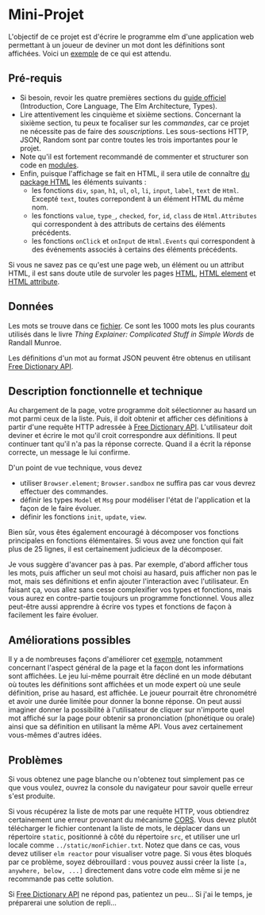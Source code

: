 # Mini-Projet

L'objectif de ce projet est d'écrire le programme elm d'une application web permettant à un joueur de deviner un mot dont les définitions sont affichées. Voici un [exemple](https://perso.liris.cnrs.fr/tristan.roussillon/GuessIt/) de ce qui est attendu. 

## Pré-requis

- Si besoin, revoir les quatre premières sections du [guide officiel](https://guide.elm-lang.org/) (Introduction, Core Language, The Elm Architecture, Types).
- Lire attentivement les cinquième et sixième sections. Concernant la sixième section, tu peux te focaliser sur les *commandes*, car ce projet ne nécessite pas de faire des *souscriptions*. Les sous-sections HTTP, JSON, Random sont par contre toutes les trois importantes pour le projet. 
- Note qu'il est fortement recommandé de commenter et structurer son code en [modules](https://guide.elm-lang.org/webapps/modules.html).
- Enfin, puisque l'affichage se fait en HTML, il sera utile de connaître 
[du package HTML](https://package.elm-lang.org/packages/elm/html/latest/)
les éléments suivants :
  - les fonctions `div`, `span`, `h1`, `ul`, `ol`, `li`, `input`, `label`, `text` de `Html`.
  Excepté `text`, toutes correpondent à un élément HTML du même nom. 
  - les fonctions `value`, `type_`, `checked`, `for`, `id`, `class` de `Html.Attributes`
  qui correspondent à des attributs de certains des éléments précédents.
  - les fonctions `onClick` et `onInput` de `Html.Events`
  qui correspondent à des événements associés à certains des éléments précédents.  

Si vous ne savez pas ce qu'est une page web, un élément ou un attribut HTML, il est sans doute utile de survoler les pages [HTML](https://en.wikipedia.org/wiki/HTML), [HTML element](https://en.wikipedia.org/wiki/HTML_element) et [HTML attribute](https://en.wikipedia.org/wiki/HTML_attribute). 

## Données

Les mots se trouve dans ce [fichier](https://perso.liris.cnrs.fr/tristan.roussillon/GuessIt/thousand_words_things_explainer.txt). Ce sont les 1000 mots les plus courants utilisés dans le livre *Thing Explainer: Complicated Stuff in Simple Words* de Randall Munroe. 

Les définitions d'un mot au format JSON peuvent être obtenus en utilisant [Free Dictionary API](https://dictionaryapi.dev/). 

## Description fonctionnelle et technique

Au chargement de la page, votre programme doit sélectionner au hasard un mot parmi ceux de la liste. Puis, il doit obtenir et afficher ces définitions à partir d'une requête HTTP adressée à [Free Dictionary API](https://dictionaryapi.dev/). L'utilisateur doit deviner et écrire le mot qu'il croit correspondre aux définitions. Il peut continuer tant qu'il n'a pas la réponse correcte. Quand il a écrit la réponse correcte, un message le lui confirme.

D'un point de vue technique, vous devez
- utiliser `Browser.element`; `Browser.sandbox` ne suffira pas car vous devrez effectuer des commandes.
- définir les types `Model` et `Msg` pour modéliser l'état de l'application et la façon de le faire évoluer.
- définir les fonctions `init`, `update`, `view`.

Bien sûr, vous êtes également encouragé à décomposer vos fonctions principales en fonctions élémentaires. Si vous avez une fonction qui fait plus de 25 lignes, il est certainement judicieux de la décomposer.

Je vous suggère d'avancer pas à pas. Par exemple, d'abord afficher tous les mots, puis afficher un seul mot choisi au hasard, puis afficher non pas le mot, mais ses définitions et enfin ajouter l'interaction avec l'utilisateur. En faisant ça, vous allez sans cesse complexifier vos types et fonctions, mais vous aurez en contre-partie toujours un programme fonctionnel. Vous allez peut-être aussi apprendre à écrire vos types et fonctions de façon à facilement les faire évoluer. 

## Améliorations possibles

Il y a de nombreuses façons d'améliorer cet [exemple](https://perso.liris.cnrs.fr/tristan.roussillon/GuessIt/), notamment concernant l'aspect général de la page et la façon dont les informations sont affichées. Le jeu lui-même pourrait être décliné en un mode débutant où toutes les définitions sont affichées et un mode expert où une seule définition, prise au hasard, est affichée. Le joueur pourrait être chronométré et avoir une durée limitée pour donner la bonne réponse. On peut aussi imaginer donner la possibilité à l'utilisateur de cliquer sur n'importe quel mot affiché sur la page pour obtenir sa prononciation (phonétique ou orale) ainsi que sa définition en utilisant la même API. Vous avez certainement vous-mêmes d'autres idées.   
 
## Problèmes

Si vous obtenez une page blanche ou n'obtenez tout simplement pas ce que vous voulez, ouvrez la console du navigateur pour savoir quelle erreur s'est produite. 

Si vous récupérez la liste de mots par une requête HTTP, vous obtiendrez certainement une erreur provenant du mécanisme [CORS](https://en.wikipedia.org/wiki/Cross-origin_resource_sharing). Vous devez plutôt télécharger le fichier contenant la liste de mots, le déplacer dans un répertoire `static`, positionné à côté du répertoire `src`, et utiliser une url locale comme `../static/monFichier.txt`. Notez que dans ce cas, vous devez utiliser `elm reactor` pour visualiser votre page. Si vous êtes bloqués par ce problème, soyez débrouillard : vous pouvez aussi créer la liste `[a, anywhere, below, ...]` directement dans votre code elm même si je ne recommande pas cette solution. 

Si [Free Dictionary API](https://dictionaryapi.dev/) ne répond pas, patientez un peu... Si j'ai le temps, je préparerai une solution de repli...

